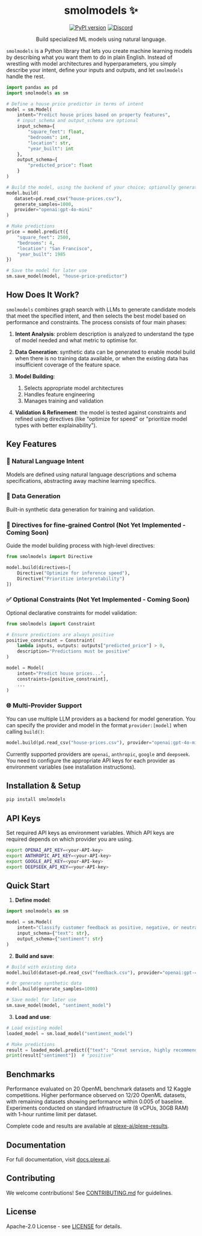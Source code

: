 <div align="center">

# smolmodels ✨

[![PyPI version](https://img.shields.io/pypi/v/smolmodels.svg)](https://pypi.org/project/smolmodels/)
[![Discord](https://img.shields.io/discord/1300920499886358529?logo=discord&logoColor=white)](https://discord.gg/3czW7BMj)

Build specialized ML models using natural language.

</div>

`smolmodels` is a Python library that lets you create machine learning models by describing what you want them to do in
plain English. Instead of wrestling with model architectures and hyperparameters, you simply describe your intent,
define your inputs and outputs, and let `smolmodels` handle the rest.

```python
import pandas as pd
import smolmodels as sm

# Define a house price predictor in terms of intent
model = sm.Model(
    intent="Predict house prices based on property features",
    # input_schema and output_schema are optional
    input_schema={
        "square_feet": float,
        "bedrooms": int,
        "location": str,
        "year_built": int
    },
    output_schema={
        "predicted_price": float
    }
)

# Build the model, using the backend of your choice; optionally generate synthetic training data
model.build(
   dataset=pd.read_csv("house-prices.csv"),
   generate_samples=1000,
   provider="openai:gpt-4o-mini"
)

# Make predictions
price = model.predict({
    "square_feet": 2500,
    "bedrooms": 4,
    "location": "San Francisco",
    "year_built": 1985
})

# Save the model for later use
sm.save_model(model, "house-price-predictor")
```

## How Does It Work?

`smolmodels` combines graph search with LLMs to generate candidate models that meet the specified intent, and then
selects the best model based on performance and constraints. The process consists of four main phases:

1. **Intent Analysis**: problem description is analyzed to understand the type of model needed and what metric to
   optimise for.

2. **Data Generation**: synthetic data can be generated to enable model build when there is no training data
   available, or when the existing data has insufficient coverage of the feature space.

3. **Model Building**:
   1. Selects appropriate model architectures
   2. Handles feature engineering
   3. Manages training and validation

4. **Validation & Refinement**: the model is tested against constraints and refined using directives (like "optimize 
   for speed" or "prioritize model types with better explainability").

## Key Features

### 📝 Natural Language Intent

Models are defined using natural language descriptions and schema specifications, abstracting away machine learning
specifics.

### 🎲 Data Generation

Built-in synthetic data generation for training and validation.

### 🎯 Directives for fine-grained Control (Not Yet Implemented - Coming Soon)

Guide the model building process with high-level directives:

```python
from smolmodels import Directive

model.build(directives=[
    Directive("Optimize for inference speed"),
    Directive("Prioritize interpretability")
])
```

### ✅ Optional Constraints (Not Yet Implemented - Coming Soon)

Optional declarative constraints for model validation:

```python
from smolmodels import Constraint

# Ensure predictions are always positive
positive_constraint = Constraint(
    lambda inputs, outputs: outputs["predicted_price"] > 0,
    description="Predictions must be positive"
)

model = Model(
    intent="Predict house prices...",
    constraints=[positive_constraint],
    ...
)
```

### 🌐 Multi-Provider Support

You can use multiple LLM providers as a backend for model generation. You can specify the provider and model in the
format `provider:[model]` when calling `build()`:

```python
model.build(pd.read_csv("house-prices.csv"), provider="openai:gpt-4o-mini")
```

Currently supported providers are `openai`, `anthropic`, `google` and `deepseek`. You need to configure the
appropriate API keys for each provider as environment variables (see installation instructions).

## Installation & Setup

```bash
pip install smolmodels
```

## API Keys

Set required API keys as environment variables. Which API keys are required depends on which provider you are using.

```bash
export OPENAI_API_KEY=<your-API-key>
export ANTHROPIC_API_KEY=<your-API-key>
export GOOGLE_API_KEY=<your-API-key>
export DEEPSEEK_API_KEY=<your-API-key>
```

## Quick Start

1. **Define model**:

```python
import smolmodels as sm

model = sm.Model(
    intent="Classify customer feedback as positive, negative, or neutral",
    input_schema={"text": str},
    output_schema={"sentiment": str}
)
```

2. **Build and save**:

```python
# Build with existing data
model.build(dataset=pd.read_csv("feedback.csv"), provider="openai:gpt-4o-mini")

# Or generate synthetic data
model.build(generate_samples=1000)

# Save model for later use
sm.save_model(model, "sentiment_model")
```

3. **Load and use**:

```python
# Load existing model
loaded_model = sm.load_model("sentiment_model")

# Make predictions
result = loaded_model.predict({"text": "Great service, highly recommend!"})
print(result["sentiment"])  # "positive"
```

## Benchmarks

Performance evaluated on 20 OpenML benchmark datasets and 12 Kaggle competitions. Higher performance observed on 12/20
OpenML datasets, with remaining datasets showing performance within 0.005 of baseline. Experiments conducted on standard
infrastructure (8 vCPUs, 30GB RAM) with 1-hour runtime limit per dataset.

Complete code and results are available at [plexe-ai/plexe-results](https://github.com/plexe-ai/plexe-results).

## Documentation

For full documentation, visit [docs.plexe.ai](https://docs.plexe.ai).

## Contributing

We welcome contributions! See [CONTRIBUTING.md](CONTRIBUTING.md) for guidelines.

## License

Apache-2.0 License - see [LICENSE](LICENSE) for details.
